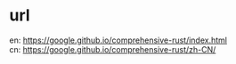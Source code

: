 # url
en: https://google.github.io/comprehensive-rust/index.html<br>
cn: https://google.github.io/comprehensive-rust/zh-CN/

